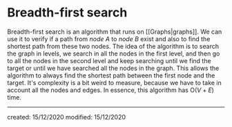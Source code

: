 # Breadth-first search
Breadth-first search is an algorithm that runs on [[Graphs|graphs]]. We can use it to verify if a path from *node A* to *node B* exist and also to find the shortest path from these two nodes.
The idea of the algorithm is to search the graph in levels, we search in all the nodes in the first level, and then go to all the nodes in the second level and keep searching until we find the target or until we have searched all the nodes in the graph. This allows the algorithm to always find the shortest path between the first node and the target.
It's complexity is  a bit weird to measure, because we have to take in account all the nodes and edges. In essence, this algorithm has $\text{O}(V+E)$ time.

---

created: 15/12/2020
modified: 15/12/2020
